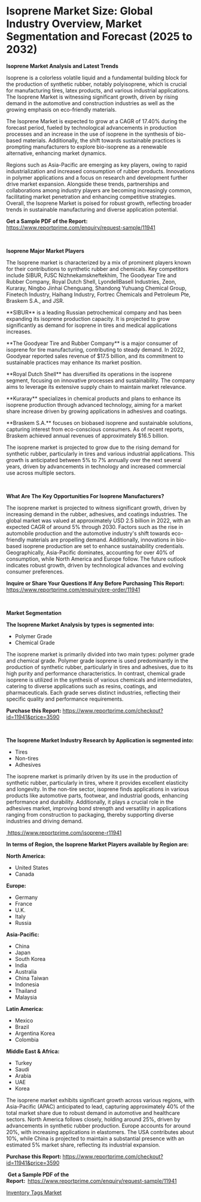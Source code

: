 <p><h1>Isoprene Market Size: Global Industry Overview, Market Segmentation and Forecast (2025 to 2032)</h1></p><p><strong>Isoprene Market Analysis and Latest Trends</strong></p>
<p><p>Isoprene is a colorless volatile liquid and a fundamental building block for the production of synthetic rubber, notably polyisoprene, which is crucial for manufacturing tires, latex products, and various industrial applications. The Isoprene Market is witnessing significant growth, driven by rising demand in the automotive and construction industries as well as the growing emphasis on eco-friendly materials.</p><p>The Isoprene Market is expected to grow at a CAGR of 17.40% during the forecast period, fueled by technological advancements in production processes and an increase in the use of isoprene in the synthesis of bio-based materials. Additionally, the shift towards sustainable practices is prompting manufacturers to explore bio-isoprene as a renewable alternative, enhancing market dynamics.</p><p>Regions such as Asia-Pacific are emerging as key players, owing to rapid industrialization and increased consumption of rubber products. Innovations in polymer applications and a focus on research and development further drive market expansion. Alongside these trends, partnerships and collaborations among industry players are becoming increasingly common, facilitating market penetration and enhancing competitive strategies. Overall, the Isoprene Market is poised for robust growth, reflecting broader trends in sustainable manufacturing and diverse application potential.</p></p>
<p><strong>Get a Sample PDF of the Report:&nbsp;</strong> <a href="https://www.reportprime.com/enquiry/request-sample/11941?utm_campaign=1990&utm_medium=2&utm_source=Github&utm_content=ia&utm_term=17032025&utm_id=isoprene">https://www.reportprime.com/enquiry/request-sample/11941</a></p>
<p>&nbsp;</p>
<p><strong>Isoprene Major Market Players</strong></p>
<p><p>The Isoprene market is characterized by a mix of prominent players known for their contributions to synthetic rubber and chemicals. Key competitors include SIBUR, PJSC Nizhnekamskneftekhim, The Goodyear Tire and Rubber Company, Royal Dutch Shell, LyondellBasell Industries, Zeon, Kuraray, Ningbo Jinhai Chenguang, Shandong Yuhuang Chemical Group, Finetech Industry, Haihang Industry, Fortrec Chemicals and Petroleum Pte, Braskem S.A., and JSR.</p><p>**SIBUR** is a leading Russian petrochemical company and has been expanding its isoprene production capacity. It is projected to grow significantly as demand for isoprene in tires and medical applications increases.</p><p>**The Goodyear Tire and Rubber Company** is a major consumer of isoprene for tire manufacturing, contributing to steady demand. In 2022, Goodyear reported sales revenue of $17.5 billion, and its commitment to sustainable practices may enhance its market position.</p><p>**Royal Dutch Shell** has diversified its operations in the isoprene segment, focusing on innovative processes and sustainability. The company aims to leverage its extensive supply chain to maintain market relevance.</p><p>**Kuraray** specializes in chemical products and plans to enhance its isoprene production through advanced technology, aiming for a market share increase driven by growing applications in adhesives and coatings.</p><p>**Braskem S.A.** focuses on biobased isoprene and sustainable solutions, capturing interest from eco-conscious consumers. As of recent reports, Braskem achieved annual revenues of approximately $16.5 billion.</p><p>The isoprene market is projected to grow due to the rising demand for synthetic rubber, particularly in tires and various industrial applications. This growth is anticipated between 5% to 7% annually over the next several years, driven by advancements in technology and increased commercial use across multiple sectors.</p></p>
<p>&nbsp;</p>
<p><strong>What Are The Key Opportunities For Isoprene Manufacturers?</strong></p>
<p><p>The isoprene market is projected to witness significant growth, driven by increasing demand in the rubber, adhesives, and coatings industries. The global market was valued at approximately USD 2.5 billion in 2022, with an expected CAGR of around 5% through 2030. Factors such as the rise in automobile production and the automotive industry's shift towards eco-friendly materials are propelling demand. Additionally, innovations in bio-based isoprene production are set to enhance sustainability credentials. Geographically, Asia-Pacific dominates, accounting for over 40% of consumption, while North America and Europe follow. The future outlook indicates robust growth, driven by technological advances and evolving consumer preferences.</p></p>
<p><strong>Inquire or Share Your Questions If Any Before Purchasing This Report:</strong> <a href="https://www.reportprime.com/enquiry/pre-order/11941?utm_campaign=1990&utm_medium=2&utm_source=Github&utm_content=ia&utm_term=17032025&utm_id=isoprene">https://www.reportprime.com/enquiry/pre-order/11941</a></p>
<p>&nbsp;</p>
<p><strong>Market Segmentation</strong></p>
<p><strong>The Isoprene Market Analysis by types is segmented into:</strong></p>
<p><ul><li>Polymer Grade</li><li>Chemical Grade</li></ul></p>
<p><p>The isoprene market is primarily divided into two main types: polymer grade and chemical grade. Polymer grade isoprene is used predominantly in the production of synthetic rubber, particularly in tires and adhesives, due to its high purity and performance characteristics. In contrast, chemical grade isoprene is utilized in the synthesis of various chemicals and intermediates, catering to diverse applications such as resins, coatings, and pharmaceuticals. Each grade serves distinct industries, reflecting their specific quality and performance requirements.</p></p>
<p><strong>Purchase this Report:&nbsp;</strong><a href="https://www.reportprime.com/checkout?id=11941&price=3590&utm_campaign=1990&utm_medium=2&utm_source=Github&utm_content=ia&utm_term=17032025&utm_id=isoprene">https://www.reportprime.com/checkout?id=11941&price=3590</a></p>
<p>&nbsp;</p>
<p><strong>The Isoprene Market Industry Research by Application is segmented into:</strong></p>
<p><ul><li>Tires</li><li>Non-tires</li><li>Adhesives</li></ul></p>
<p><p>The isoprene market is primarily driven by its use in the production of synthetic rubber, particularly in tires, where it provides excellent elasticity and longevity. In the non-tire sector, isoprene finds applications in various products like automotive parts, footwear, and industrial goods, enhancing performance and durability. Additionally, it plays a crucial role in the adhesives market, improving bond strength and versatility in applications ranging from construction to packaging, thereby supporting diverse industries and driving demand.</p></p>
<p><a href="https://www.reportprime.com/isoprene-r11941?utm_campaign=1990&utm_medium=2&utm_source=Github&utm_content=ia&utm_term=17032025&utm_id=isoprene">&nbsp;https://www.reportprime.com/isoprene-r11941</a></p>
<p><strong>In terms of Region, the Isoprene Market Players available by Region are:</strong></p>
<p>
    <p> <strong> North America: </strong>
        <ul>
            <li>United States</li>
            <li>Canada</li>
        </ul>
        </p> 
    <p> <strong> Europe: </strong>
        <ul>
            <li>Germany</li>
            <li>France</li>
            <li>U.K.</li>
            <li>Italy</li>
            <li>Russia</li>
        </ul>
        </p> 
    <p> <strong> Asia-Pacific: </strong>
        <ul>
            <li>China</li>
            <li>Japan</li>
            <li>South Korea</li>
            <li>India</li>
            <li>Australia</li>
            <li>China Taiwan</li>
            <li>Indonesia</li>
            <li>Thailand</li>
            <li>Malaysia</li>
        </ul>
        </p> 
    <p> <strong> Latin America: </strong>
        <ul>
            <li>Mexico</li>
            <li>Brazil</li>
            <li>Argentina Korea</li>
            <li>Colombia</li>
        </ul>
        </p> 
    <p> <strong> Middle East & Africa: </strong>
        <ul>
            <li>Turkey</li>
            <li>Saudi</li>
            <li>Arabia</li>
            <li>UAE</li>
            <li>Korea</li>
        </ul>
    </p>
    </p>
<p><p>The isoprene market exhibits significant growth across various regions, with Asia-Pacific (APAC) anticipated to lead, capturing approximately 40% of the total market share due to robust demand in automotive and healthcare sectors. North America follows closely, holding around 25%, driven by advancements in synthetic rubber production. Europe accounts for around 20%, with increasing applications in elastomers. The USA contributes about 10%, while China is projected to maintain a substantial presence with an estimated 5% market share, reflecting its industrial expansion.</p></p>
<p><strong>Purchase this Report: </strong><a href="https://www.reportprime.com/checkout?id=11941&price=3590&utm_campaign=1990&utm_medium=2&utm_source=Github&utm_content=ia&utm_term=17032025&utm_id=isoprene">https://www.reportprime.com/checkout?id=11941&price=3590</a></p>
<p>&nbsp;<strong>Get a Sample PDF of the Report:&nbsp;&nbsp;</strong><a href="https://www.reportprime.com/enquiry/request-sample/11941?utm_campaign=1990&utm_medium=2&utm_source=Github&utm_content=ia&utm_term=17032025&utm_id=isoprene">https://www.reportprime.com/enquiry/request-sample/11941</a></p>
<p><strong></strong></p>
<p><p><a href="https://github.com/MarciaRunte/Market-Research-Report-List-2/blob/main/inventory-tags-market.md?utm_campaign=1990&utm_medium=2&utm_source=Github&utm_content=ia&utm_term=17032025&utm_id=isoprene">Inventory Tags Market</a></p></p>